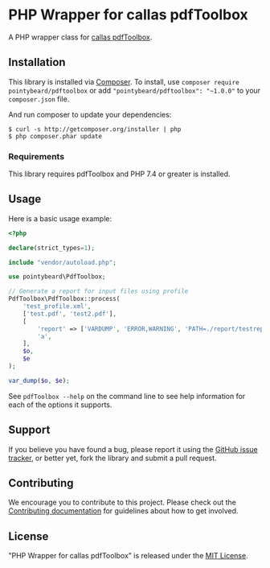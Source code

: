 # PHP Wrapper for callas pdfToolbox

A PHP wrapper class for [callas pdfToolbox](https://www.callassoftware.com/en/products/pdftoolbox).

## Installation

This library is installed via [Composer](http://getcomposer.org/). To install, use `composer require pointybeard/pdftoolbox` or add `"pointybeard/pdftoolbox": "~1.0.0"` to your `composer.json` file.

And run composer to update your dependencies:

    $ curl -s http://getcomposer.org/installer | php
    $ php composer.phar update

### Requirements

This library requires pdfToolbox and PHP 7.4 or greater is installed.

## Usage

Here is a basic usage example:

```php
<?php

declare(strict_types=1);

include "vendor/autoload.php";

use pointybeard\PdfToolbox;

// Generate a report for input files using profile
PdfToolbox\PdfToolbox::process(
    'test_profile.xml',
    ['test.pdf', 'test2.pdf'],
    [
        'report' => ['VARDUMP', 'ERROR,WARNING', 'PATH=./report/testreport.json'],
        'a',
    ],
    $o,
    $e
);

var_dump($o, $e);
```

See `pdfToolbox --help` on the command line to see help information for each of the options it supports.

## Support

If you believe you have found a bug, please report it using the [GitHub issue tracker](https://github.com/pointybeard/pdftoolbox/issues),
or better yet, fork the library and submit a pull request.

## Contributing

We encourage you to contribute to this project. Please check out the [Contributing documentation](https://github.com/pointybeard/pdftoolbox/blob/master/CONTRIBUTING.md) for guidelines about how to get involved.

## License

"PHP Wrapper for callas pdfToolbox" is released under the [MIT License](http://www.opensource.org/licenses/MIT).
